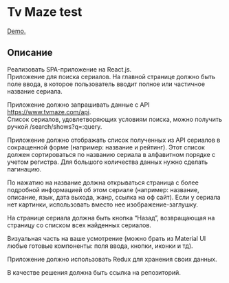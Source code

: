 # Tv Maze test

[Demo.](https://kozh-0.github.io/tvmaze)

## Описание

Реализовать SPA-приложение на React.js.  
Приложение для поиска сериалов. На главной странице должно быть поле ввода, в которое пользователь вводит полное или частичное название сериала.  
  
Приложение должно запрашивать данные с API https://www.tvmaze.com/api.  
Список сериалов, удовлетворяющих условиям поиска, можно получить ручкой /search/shows?q=:query.  
  
Приложение должно отображать список полученных из API сериалов в сокращенной форме (например: название и рейтинг). Этот список должен сортироваться по названию сериала в алфавитном порядке с учетом регистра. Для большого количества данных нужно сделать пагинацию.  
  
По нажатию на название должна открываться страница с более подробной информацией об этом сериале (например: название, описание, язык, дата выхода, жанр, ссылка на оф сайт). Если у сериала нет картинки, использовать вместо нее изображение-заглушку.  
  
На странице сериала должна быть кнопка “Назад”, возвращающая на страницу со списком всех найденных сериалов.  
  
Визуальная часть на ваше усмотрение (можно брать из Material UI любые готовые компоненты: поля ввода, кнопки, иконки и тд).  
  
Приложение должно использовать Redux для хранения своих данных.  
  
В качестве решения должна быть ссылка на репозиторий.  